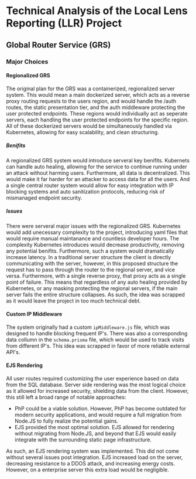 # Technical Analysis of the Local Lens Reporting (LLR) Project

## Global Router Service (GRS)

### Major Choices

#### Regionalized GRS

The original plan for the GRS was a containerized, regionalized server system. This would mean a main dockerized server, which acts as a reverse proxy routing requests to the users region, and would handle the /auth routes, the static presentation tier, and the auth middleware protecting the user protected endpoints. These regions would individually act as seperate servers, each handling the user protected endpoints for the specific region. All of these dockerized servers would be simultaneously handled via Kubernetes, allowing for easy scalability, and clean structuring.

##### Benifits

A regionalized GRS system would introduce serveral key benifits. Kubernets can handle auto healing, allowing for the service to continue running under an attack without harming users. Furthermore, all data is decentralized. This would make it far harder for an attacker to access data for all the users. And a single central router system would allow for easy integration with IP blocking systems and auto sanitization protocols, reducing risk of mismanaged endpoint security.

##### Issues

There were serveral major issues with the regionalized GRS. Kubernetes would add unecessary complexity to the project, introducing yaml files that would require manual maintanance and countless developer hours. The complexity Kubernetes introduces would decrease productivity, removing any potential benifits. Furthermore, such a system would dramatically increase latency. In a traditional server structure the client is directly communicating with the server, however, in this proposed structure the request has to pass through the router to the regional server, and vice versa. Furthermore, with a single reverse proxy, that proxy acts as a single point of failure. This means that regardless of any auto healing provided by Kubernetes, or any masking protecting the regional servers, if the main server fails the entire structure collapses. As such, the idea was scrapped as it would leave the project in too much technical debt.

#### Custom IP Middleware

The system originally had a custom `ipMiddleware.js` file, which was designed to handle blocking frequent IP's. There was also a corresponding data collumn in the `schema.prisma` file, which would be used to track visits from different IP's. This idea was scrapped in favor of more reliable external API's.

#### EJS Rendering

All user routes required customizing the user experience based on data from the SQL database. Server side rendering was the most logical choice as it allowed for increased security, shielding data from the client. However, this still left a broad range of notable approaches:

* PhP could be a viable solution. However, PhP has become outdated for modern security applications, and would require a full migration from Node.JS to fully realize the potential gains.
* EJS provided the most optimal solution. EJS allowed for rendering without migrating from Node.JS, and beyond that EJS would easily integrate with the surrounding static page infrastructure.

As such, an EJS rendering system was implemented. This did not come without several issues post integration. EJS increased load on the server, decreasing resistance to a DDOS attack, and increasing energy costs. However, on a enterprise server this extra load would be negligible.
